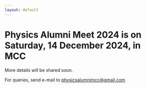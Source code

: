 ```yaml
---
layout: default
---
```

# Physics Alumni Meet 2024 is on Saturday, 14 December 2024, in MCC

More details will be shared soon.

For queries, send e-mail to physicsalumnimcc@gmail.com 